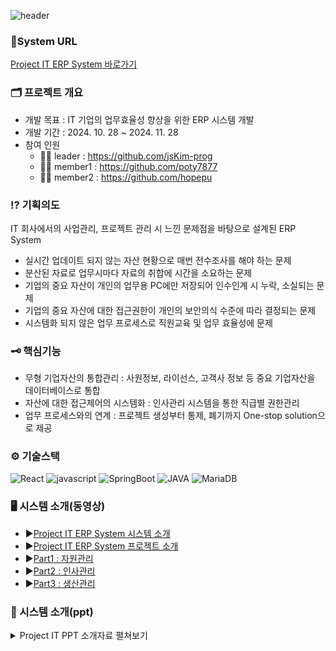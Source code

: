 ![header](https://capsule-render.vercel.app/api?type=rect&height=120&color=0:00CCDD,100:378CE7&text=Project%20IT&reversal=false&fontSize=55&fontColor=FFFFFF&desc=IT%20기업의%20업무효율성%20향상을%20위한%20ERP%20시스템&descSize=15&descAlignY=80&fontAlign=50&fontAlignY=39) 
### 🔗System URL 
[Project IT ERP System 바로가기](http://mbc-webcloud.iptime.org:3000/)

### 🗂️ 프로젝트 개요
* 개발 목표 : IT 기업의 업무효율성 향상을 위한 ERP 시스템 개발
* 개발 기간 : 2024. 10. 28 ~ 2024. 11. 28
* 참여 인원
  - 🙍‍♀️ leader : https://github.com/jsKim-prog
  - 🙎‍♂️ member1 : https://github.com/poty7877
  - 🙍‍♂️ member2 : https://github.com/hopepu


### ⁉️ 기획의도 
IT 회사에서의 사업관리, 프로젝트 관리 시 느낀 문제점을 바탕으로 설계된 ERP System
* 실시간 업데이트 되지 않는 자산 현황으로 매번 전수조사를 해야 하는 문제 
* 분산된 자료로 업무시마다 자료의 취합에 시간을 소요하는 문제 
* 기업의 중요 자산이 개인의 업무용 PC에만 저장되어 인수인계 시 누락, 소실되는 문제 
* 기업의 중요 자산에 대한 접근권한이 개인의 보안의식 수준에 따라 결정되는 문제 
* 시스템화 되지 않은 업무 프로세스로 직원교육 및 업무 효율성에 문제 

### 🗝️ 핵심기능
* 무형 기업자산의 통합관리 : 사원정보, 라이선스, 고객사 정보 등 중요 기업자산을 데이터베이스로 통합
* 자산에 대한 접근제어의 시스템화 : 인사관리 시스템을 통한 직급별 권한관리
* 업무 프로세스와의 연계 : 프로젝트 생성부터 통제, 폐기까지 One-stop solution으로 제공

### ⚙️ 기술스택
![React](https://img.shields.io/badge/React-001A6E?style=for-the-badge&logo=react)
![javascript](https://img.shields.io/badge/javascript-074799?style=for-the-badge&logo=javascript)
![SpringBoot](https://img.shields.io/badge/SpringBoot-001A6E?style=for-the-badge&logo=SpringBoot)
![JAVA](https://img.shields.io/badge/JAVA-074799?style=for-the-badge&logo=java)
![MariaDB](https://img.shields.io/badge/MariaDB-009990?style=for-the-badge&logo=mariaDB)

### 🖥️ 시스템 소개(동영상)
* ▶️[Project IT ERP System 시스템 소개](https://youtu.be/QT4YqXozDk4 )
* ▶️[Project IT ERP System 프로젝트 소개](https://youtu.be/poxXkw1LAxo)
* ▶️[Part1 : 자원관리](https://youtu.be/J79f95sYelY)
* ▶️[Part2 : 인사관리](https://youtu.be/i0dzts4lq3c)
* ▶️[Part3 : 생산관리](https://youtu.be/CqbydysyuGA)

### 📁 시스템 소개(ppt)
<details><summary>Project IT PPT 소개자료 펼쳐보기</summary>
  
![page01](https://github.com/user-attachments/assets/9e0285c8-285e-4631-8770-ea8bbd32c967)
![page02](https://github.com/user-attachments/assets/46b3ba28-4813-4fe4-ad89-b89f9d0676e1)
![page03](https://github.com/user-attachments/assets/7c8e7fb5-9093-4ef8-8c9f-9af7284a4438)
![page04](https://github.com/user-attachments/assets/951846d2-163c-4f6e-bc28-7a0c3992bf02)
![page05](https://github.com/user-attachments/assets/32f2ef4b-8f6a-45fa-a3e1-8d2e246498ea)
![page06](https://github.com/user-attachments/assets/10941ebc-f24d-401a-a19c-33ceae76363c)
![page07](https://github.com/user-attachments/assets/74882ba0-ef74-4def-8164-6463787d3615)
![page08](https://github.com/user-attachments/assets/0b09c18c-a668-4033-b197-4b096cd08bbd)
![page09](https://github.com/user-attachments/assets/154c0187-5d56-4a92-9082-759fd435c4b1)
![page10](https://github.com/user-attachments/assets/0ab8ec4d-a3e9-4500-9617-4fdc41e3c076)
![page11](https://github.com/user-attachments/assets/fc1bbadc-70fa-411b-a30d-c989ead99330)
![page12](https://github.com/user-attachments/assets/a10c9611-7001-4df1-a952-907f099f8d5c)
![page13](https://github.com/user-attachments/assets/da453d14-e63c-4607-af66-11e4aae924ac)
![page14](https://github.com/user-attachments/assets/c80fab33-282d-473a-bef6-89b927b36bc1)
![page15](https://github.com/user-attachments/assets/2166cad4-8fa3-4c32-b772-458179f87e79)
![page16](https://github.com/user-attachments/assets/1e981b8f-81b9-418a-aab0-ee2383a9d293)
![page17](https://github.com/user-attachments/assets/660b2392-fca2-4adb-b82a-2513aff6e2d5)
![page18](https://github.com/user-attachments/assets/bf02b169-a905-4731-8943-0ef466ebd2da)
![page19](https://github.com/user-attachments/assets/bc781f99-a869-4cf9-b0b0-64d06ac841be)
![page20](https://github.com/user-attachments/assets/b822c3b2-7788-4304-8755-fbdb19f3002a)
![page21](https://github.com/user-attachments/assets/41d859f3-1a43-4d34-b74f-bf0b1c533113)
![page22](https://github.com/user-attachments/assets/6d94659f-e609-40ae-8e0f-41e845655fc8)
![page23](https://github.com/user-attachments/assets/dd4b76d1-ad1c-467d-a8a9-8b8741ec7dc9)
![page24](https://github.com/user-attachments/assets/340714bd-3870-48f2-a38a-50ed5b555967)
![page25](https://github.com/user-attachments/assets/13004250-dd5d-45b7-b575-2f534c469416)
![page26](https://github.com/user-attachments/assets/878c1340-551c-4015-8140-5d3820600882)
![page27](https://github.com/user-attachments/assets/341628c7-897e-4dfc-86fa-c85b9515643b)
![page28](https://github.com/user-attachments/assets/e83efe47-4d8b-4ec1-bbfa-21bec6f3e86d)
![page29](https://github.com/user-attachments/assets/f4dd8490-673c-4fed-899d-735808ca492c)
![page30](https://github.com/user-attachments/assets/bd4ca45f-cc65-45b6-9aa6-189bdc0fd03a)
![page31](https://github.com/user-attachments/assets/15eb638e-228d-4f7b-97a9-b16c185e747d)
![page32](https://github.com/user-attachments/assets/2f1054d1-56c1-42fc-b913-d6e0c16c211a)
![page33](https://github.com/user-attachments/assets/bd15e975-9b5c-4aa0-bfe4-b5eef90f2766)
![page34](https://github.com/user-attachments/assets/b7109ac8-86df-4100-91c5-2812c03a1955)
![page35](https://github.com/user-attachments/assets/4a30c19f-302b-47b5-8cc2-062c3c47ac4e)
![page36](https://github.com/user-attachments/assets/ecc7b8ae-e2d9-45a2-81b4-e0b03b3ba608)
![page37](https://github.com/user-attachments/assets/fd9d5068-eff1-424e-8e65-b3ed7782bda5)
![page38](https://github.com/user-attachments/assets/99c8fff2-9e52-4cf6-889d-16e1004fc2b3)
![page39](https://github.com/user-attachments/assets/9bd20a1e-97e9-4c0d-a137-a94600253dc5)
![page40](https://github.com/user-attachments/assets/ea03c2a9-66f7-4835-bf05-4cd32efa2a54)
![page41](https://github.com/user-attachments/assets/9887cf9a-dcd0-4fe4-b579-98665f92af72)
![page42](https://github.com/user-attachments/assets/6fcd3c2a-a01c-4504-8358-a7d80875a138)
![page43](https://github.com/user-attachments/assets/381ec13c-0cbf-4320-8718-015524d3dd95)
![page44](https://github.com/user-attachments/assets/1fd86292-b51e-47f4-9823-08f2560f387a)
![page45](https://github.com/user-attachments/assets/e05d394d-3830-4561-82d4-1d6cc1255e35)
![page46](https://github.com/user-attachments/assets/0f0a8f09-9ee8-47d6-bff5-f090e7747752)
![page47](https://github.com/user-attachments/assets/f6616425-46c4-4f5d-85f3-c4e8bdbdd6f3)
![page48](https://github.com/user-attachments/assets/c15e713c-4f24-4322-be50-546c00ffecbf)
![page49](https://github.com/user-attachments/assets/44261c5e-c657-400a-948e-e999e6fc881a)
![page50](https://github.com/user-attachments/assets/6b7b4dd7-a6e8-4f7b-803f-08e8ff8746c0)
![page51](https://github.com/user-attachments/assets/496db14b-88e1-4ba4-88ef-ca895c250e7d)
![page52](https://github.com/user-attachments/assets/57cb69cf-9f4c-4042-a85d-cad1332e130e)
![page53](https://github.com/user-attachments/assets/650f93b1-0635-4f65-8a98-e9a35193dd73)
![page54](https://github.com/user-attachments/assets/6521403c-d4d0-49a5-ad06-f2928f4fe8a3)
![page55](https://github.com/user-attachments/assets/2be54949-07af-4829-b2cd-12f2aa383448)
![page56](https://github.com/user-attachments/assets/70e66001-0c7c-4c6a-af6c-37eb9c5ac119)
![page57](https://github.com/user-attachments/assets/cb5d128c-8f28-4537-a27b-d022f0697d6a)
![page58](https://github.com/user-attachments/assets/bebe7b1a-4441-4259-bff5-90d806e3e941)
![page59](https://github.com/user-attachments/assets/24af58a9-45e3-4f24-9a48-0e472331d458)
![page60](https://github.com/user-attachments/assets/ef33c24c-f8f0-4ca4-8aba-d68a5b61e1f0)
![page61](https://github.com/user-attachments/assets/47085c21-950a-46b2-81a1-73d47aeca245)
![page62](https://github.com/user-attachments/assets/a12327cf-6ebb-4e1d-8615-8271c5f50e37)
![page63](https://github.com/user-attachments/assets/a1f4fbac-6b10-425b-9bd6-0ddd31699731)
![page64](https://github.com/user-attachments/assets/a5a3ea2c-0540-4bf4-bdc7-4e85f550a9b3)
![page65](https://github.com/user-attachments/assets/65c1a3ae-d7b3-4495-8829-a927c0ede016)
![page66](https://github.com/user-attachments/assets/1ab5ca4a-08b1-4dff-9b57-66c9e8b43885)
![page67](https://github.com/user-attachments/assets/4da1f381-fc51-4d9f-8b7e-f3bd4476cbe9)
![page68](https://github.com/user-attachments/assets/99a4be18-c807-4cb5-b29e-a7c2bdbdecd4)
![page69](https://github.com/user-attachments/assets/17762ec1-cf92-4c7f-b668-4ab16c2a7643)
![page70](https://github.com/user-attachments/assets/5447cff6-7a02-4e56-be30-25ef01cf67ba)
![page71](https://github.com/user-attachments/assets/ce5314bc-99f8-4dd5-b2ed-ba9a0610f1c9)
![page72](https://github.com/user-attachments/assets/b7074913-8c98-46ec-8f0c-a65854ae0709)
![page73](https://github.com/user-attachments/assets/ce827c4c-abb5-4aae-a0e8-83cea6079231)
![page74](https://github.com/user-attachments/assets/6eb0b0d2-f078-497d-bb86-bad07d4db254)
![page75](https://github.com/user-attachments/assets/78949a20-972a-47b3-9c4f-d9a7f140112c)
</details>



  



